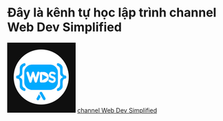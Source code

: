 # Đây là kênh tự học lập trình channel Web Dev Simplified

![Web Dev Simplified](WebDevSimplified.png)
[channel Web Dev Simplified](https://www.youtube.com/@WebDevSimplified/playlists)
